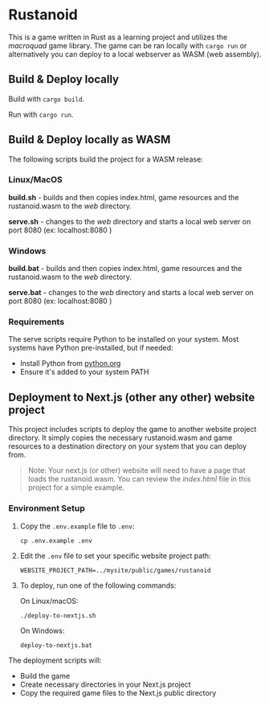 # Rustanoid

This is a game written in Rust as a learning project and utilizes the *macroquad* game library. The game can be ran locally with `cargo run` or alternatively you can deploy to a local webserver as WASM (web assembly).

## Build & Deploy locally

Build with `cargo build`.

Run with `cargo run`.

## Build & Deploy locally as WASM

The following scripts build the project for a WASM release:

### Linux/MacOS

**build.sh** - builds and then copies index.html, game resources and the rustanoid.wasm to the *web* directory.

**serve.sh** - changes to the *web* directory and starts a local web server on port 8080 (ex: localhost:8080 )

### Windows

**build.bat** - builds and then copies index.html, game resources and the rustanoid.wasm to the *web* directory.

**serve.bat** - changes to the *web* directory and starts a local web server on port 8080 (ex: localhost:8080 )

### Requirements

The serve scripts require Python to be installed on your system. Most systems have Python pre-installed, but if needed:
- Install Python from [python.org](https://python.org)
- Ensure it's added to your system PATH

## Deployment to Next.js (other any other) website project

This project includes scripts to deploy the game to another website project directory. It simply copies the necessary rustanoid.wasm and game resources to a destination directory on your system that you can deploy from.

>Note: Your next.js (or other) website will need to have a page that loads the rustanoid.wasm. You can review the *index.html* file in this project for a simple example.

### Environment Setup

1. Copy the `.env.example` file to `.env`:
   ```
   cp .env.example .env
   ```

2. Edit the `.env` file to set your specific website project path:
   ```
   WEBSITE_PROJECT_PATH=../mysite/public/games/rustanoid
   ```

3. To deploy, run one of the following commands:

   On Linux/macOS:
   ```
   ./deploy-to-nextjs.sh
   ```

   On Windows:
   ```
   deploy-to-nextjs.bat
   ```

The deployment scripts will:
- Build the game
- Create necessary directories in your Next.js project
- Copy the required game files to the Next.js public directory